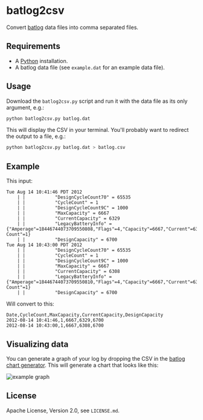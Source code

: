 # batlog2csv

Convert [batlog][1] data files into comma separated files.

## Requirements

- A [Python][2] installation.
- A batlog data file (see `example.dat` for an example data file).

## Usage

Download the `batlog2csv.py` script and run it with the data file as its only argument, e.g.:

```bash
python batlog2csv.py batlog.dat
```

This will display the CSV in your terminal. You'll probably want to redirect the output to a file, e.g.:

```bash
python batlog2csv.py batlog.dat > batlog.csv
```

## Example

This input:

```
Tue Aug 14 10:41:46 PDT 2012
    | |           "DesignCycleCount70" = 65535
    | |           "CycleCount" = 1
    | |           "DesignCycleCount9C" = 1000
    | |           "MaxCapacity" = 6667
    | |           "CurrentCapacity" = 6329
    | |           "LegacyBatteryInfo" = {"Amperage"=18446744073709550808,"Flags"=4,"Capacity"=6667,"Current"=6329,"Voltage"=8207,"Cycle Count"=1}
    | |           "DesignCapacity" = 6700
Tue Aug 14 10:43:00 PDT 2012
    | |           "DesignCycleCount70" = 65535
    | |           "CycleCount" = 1
    | |           "DesignCycleCount9C" = 1000
    | |           "MaxCapacity" = 6667
    | |           "CurrentCapacity" = 6308
    | |           "LegacyBatteryInfo" = {"Amperage"=18446744073709550810,"Flags"=4,"Capacity"=6667,"Current"=6308,"Voltage"=8204,"Cycle Count"=1}
    | |           "DesignCapacity" = 6700
```

Will convert to this:

```csv
Date,CycleCount,MaxCapacity,CurrentCapacity,DesignCapacity
2012-08-14 10:41:46,1,6667,6329,6700
2012-08-14 10:43:00,1,6667,6308,6700
```

## Visualizing data
 
You can generate a graph of your log by dropping the CSV in the [batlog chart generator][3]. This will generate a chart that looks like this:

![example graph](http://pietvandongen.github.io/batlog-d3-chart/images/example.png)

## License

Apache License, Version 2.0, see `LICENSE.md`.

[1]: https://github.com/jradavenport/batlog
[2]: https://www.python.org/download/
[3]: http://pietvandongen.github.io/batlog-d3-chart/